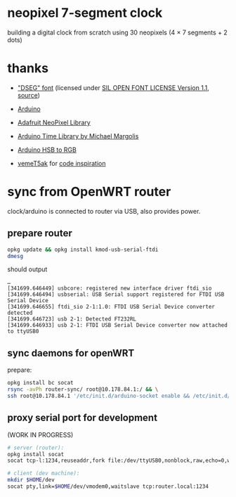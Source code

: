 # neopixel 7-segment clock

building a digital clock from scratch
using 30 neopixels (4 × 7 segments + 2 dots)

# thanks

-  ["DSEG" font](http://www.keshikan.net/fonts-e.html)
(licensed under [SIL OPEN FONT LICENSE Version 1.1](http://scripts.sil.org/OFL), [source](https://github.com/keshikan/DSEG))

- [Arduino](https://www.arduino.cc)

- [Adafruit NeoPixel Library](https://github.com/adafruit/Adafruit_NeoPixel)

- [Arduino Time Library by Michael Margolis](https://www.pjrc.com/teensy/td_libs_Time.html)

- [Arduino HSB to RGB](http://www.kasperkamperman.com/blog/arduino/arduino-programming-hsb-to-rgb/)

- [vemeT5ak](https://github.com/vemeT5ak) for [code inspiration](https://github.com/vemeT5ak/7-segment-neopixel-clock)

# sync from OpenWRT router

clock/arduino is connected to router via USB,
also provides power.

## prepare router

```sh
opkg update && opkg install kmod-usb-serial-ftdi
dmesg
```

should output
```
…
[341699.646449] usbcore: registered new interface driver ftdi_sio
[341699.646494] usbserial: USB Serial support registered for FTDI USB Serial Device
[341699.646655] ftdi_sio 2-1:1.0: FTDI USB Serial Device converter detected
[341699.646723] usb 2-1: Detected FT232RL
[341699.646933] usb 2-1: FTDI USB Serial Device converter now attached to ttyUSB0
```

## sync daemons for openWRT

prepare:

```sh
opkg install bc socat
rsync -avPh router-sync/ root@10.178.84.1:/ && \
ssh root@10.178.84.1 '/etc/init.d/arduino-socket enable && /etc/init.d/arduino-socket start && /etc/init.d/serial-clock-sync enable && /etc/init.d/serial-clock-sync start'
```


## proxy serial port for development

(WORK IN PROGRESS)

```sh
# server (router):
opkg install socat
socat tcp-l:1234,reuseaddr,fork file:/dev/ttyUSB0,nonblock,raw,echo=0,waitlock=/var/run/tty,b9600

# client (dev machine):
mkdir $HOME/dev
socat pty,link=$HOME/dev/vmodem0,waitslave tcp:router.local:1234
```
